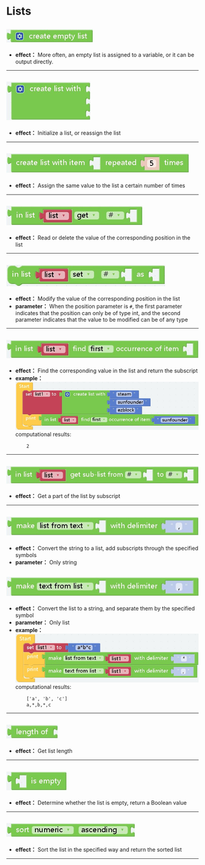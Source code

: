 # Lists
## ![a](./img/lists/createemptylist.jpg)
- **effect：** More often, an empty list is assigned to a variable, or it can be output directly.
***

## ![a](./img/lists/createlistwith.jpg)
- **effect：** Initialize a list, or reassign the list
***

## ![a](./img/lists/createlistwithitem.jpg)
- **effect：** Assign the same value to the list a certain number of times
***

## ![a](./img/lists/inlist.jpg)
- **effect：** Read or delete the value of the corresponding position in the list
***

## ![a](./img/lists/inlistas.jpg)
- **effect：** Modify the value of the corresponding position in the list
- **parameter：** When the position parameter is `#`, the first parameter indicates that the position can only be of type int, and the second parameter indicates that the value to be modified can be of any type
***

## ![a](./img/lists/inlistfind.jpg)
- **effect：** Find the corresponding value in the list and return the subscript
- **example：**  
![a](./img/lists/inlistfindexample.jpg)
computational results:
    ```
        2
    ```
***

## ![a](./img/lists/inlistgetsub-listfromto.jpg)
- **effect：** Get a part of the list by subscript
***

## ![a](./img/lists/makewithdelimiter.jpg)
- **effect：** Convert the string to a list, add subscripts through the specified symbols
- **parameter：** Only string
## ![a](./img/lists/maketestforlist.jpg)
- **effect：** Convert the list to a string, and separate them by the specified symbol
- **parameter：** Only list
- **example：**  
![a](./img/lists/makewithexample.jpg)
computational results:
    ```
        ['a', 'b', 'c']
        a,*,b,*,c
    ```
***

## ![a](./img/lists/lengthof.jpg)
- **effect：** Get list length
***

## ![a](./img/lists/isempty.jpg)
- **effect：** Determine whether the list is empty, return a Boolean value
***

## ![a](./img/lists/sort.jpg)
- **effect：** Sort the list in the specified way and return the sorted list
***
